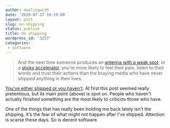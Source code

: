 ```yaml
---
author: dealingwith
date: '2010-07-17 18:19:00'
layout: post
slug: on-shipping
status: publish
title: On shipping
wordpress_id: '3257'
categories:
 - software
---
```


> And the next time someone produces an [antenna with a weak spot][1], or a
[sticky accelerator][2], you’re more likely to feel their pain, listen to
their words and trust their actions than the braying media who have never
shipped anything in their lives.

[You've either shipped or you haven't][3]. At first this post seemed really
pretentious, but its main point (above) is spot on. People who haven't
actually finished something are the most likely to criticize those who have.


One of the things that has really been holding me back lately isn't the
shipping, it's the fear of what might not happen after I've shipped. Attention
is scarse these days. So is decent software.

   [1]: http://www.apple.com/antenna/

   [2]: http://en.wikipedia.org/wiki/2009%E2%80%932010_Toyota_vehicle_recalls

   [3]: http://scraplab.net/2010/07/17/youve-either-shipped-or-you-havent/

   

